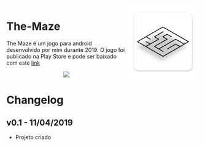 <img src="Assets/Sprites/UI Elements/Icons/mipmap-xxxhdpi/ic_launcher.png" align="right" />

# The-Maze

The Maze é um jogo para android desenvolvido por mim durante 2019. O jogo foi publicado na Play Store e pode ser baixado com este [link](https://play.google.com/store/apps/details?id=com.MonoChrome.TheMaze)

<p align="center">
<img src="https://cdn.rawgit.com/steverichey/google-play-badge-svg/master/img/br_get.svg" width="50%">
</p>

# Changelog

## v0.1 - 11/04/2019

* Projeto criado
